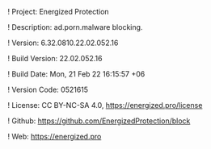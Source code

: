 ! Project: Energized Protection

! Description: ad.porn.malware blocking.

! Version: 6.32.0810.22.02.052.16

! Build Version: 22.02.052.16

! Build Date: Mon, 21 Feb 22 16:15:57 +06

! Version Code: 0521615

! License: CC BY-NC-SA 4.0, https://energized.pro/license

! Github: https://github.com/EnergizedProtection/block

! Web: https://energized.pro
